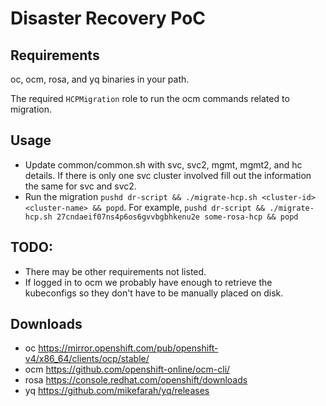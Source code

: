 # Disaster Recovery PoC

## Requirements
oc, ocm, rosa, and yq binaries in your path.

The required `HCPMigration` role to run the ocm commands related to migration.

## Usage
- Update common/common.sh with svc, svc2, mgmt, mgmt2, and hc details. If there is only one svc cluster involved fill out the information the same for svc and svc2. 
- Run the migration `pushd dr-script && ./migrate-hcp.sh <cluster-id> <cluster-name> && popd`. For example, `pushd dr-script && ./migrate-hcp.sh 27cndaeif07ns4p6os6gvvbgbhkenu2e some-rosa-hcp && popd`

## TODO:
- There may be other requirements not listed.
- If logged in to ocm we probably have enough to retrieve the kubeconfigs so they don't have to be manually placed on disk.

## Downloads
- oc https://mirror.openshift.com/pub/openshift-v4/x86_64/clients/ocp/stable/
- ocm https://github.com/openshift-online/ocm-cli/
- rosa https://console.redhat.com/openshift/downloads
- yq https://github.com/mikefarah/yq/releases
